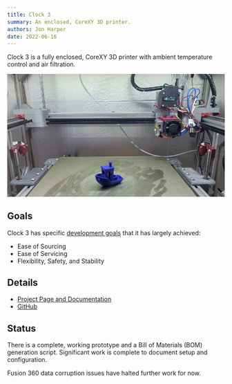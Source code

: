 ```yaml
---
title: Clock 3
summary: An enclosed, CoreXY 3D printer.
authors: Jon Harper
date: 2022-06-16
---
```


Clock 3 is a fully enclosed, CoreXY 3D printer with ambient temperature control and air filtration.

![clock 3 benchy](assets/clock3_benchy.jpg)

## Goals

Clock 3 has specific [development goals](https://jon-harper.github.io/clock-3/about/goals/) that it has largely achieved:

- Ease of Sourcing
- Ease of Servicing
- Flexibility, Safety, and Stability

## Details

- [Project Page and Documentation](https://jon-harper.github.io/clock-3)
- [GitHub](https://github.com/jon-harper/clock-3)

## Status

There is a complete, working prototype and a Bill of Materials (BOM) generation script. Significant work is complete to document setup and configuration.

Fusion 360 data corruption issues have halted further work for now.


